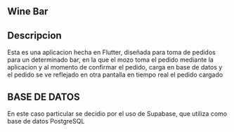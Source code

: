<h2>Wine Bar</h2>

## Descripcion

<p>Esta es una aplicacion hecha en Flutter, diseñada para toma de pedidos para un determinado bar, en la que el mozo toma el pedido mediante la aplicacion
y al momento de confirmar el pedido, carga en base de datos y el pedido se ve reflejado en otra pantalla en tiempo real el pedido cargado</p>


## BASE DE DATOS
<p>En este caso particular se decidio por el uso de Supabase, que utiliza como base de datos PostgreSQL</p>

